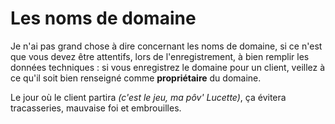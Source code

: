 # Les noms de domaine

Je n'ai pas grand chose à dire concernant les noms de domaine, si ce n'est que vous devez être attentifs, lors de l'enregistrement, à bien remplir les données techniques : si vous enregistrez le domaine pour un client, veillez à ce qu'il soit bien renseigné comme **propriétaire** du domaine.

Le jour où le client partira *(c'est le jeu, ma pôv' Lucette)*, ça évitera tracasseries, mauvaise foi et embrouilles.
